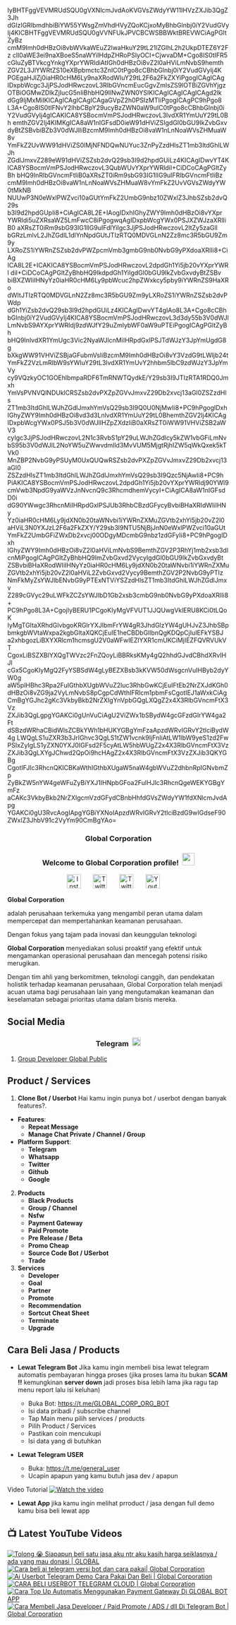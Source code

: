 IyBHTFggVEVMRUdSQU0gVXNlcmJvdAoKVGVsZWdyYW11IHVzZXJib3QgZ3Jh
dGlzIGRlbmdhbiBiYW55YWsgZmVhdHVyZQoKCjxoMyBhbGlnbj0iY2VudGVy
Ij4KICBHTFggVEVMRUdSQU0gVVNFUkJPVCBCWSBBWktBREVWCiAgPGltZyBz
cmM9Imh0dHBzOi8vbWVkaWEuZ2lwaHkuY29tL21lZGlhL2h2UkpDTEZ6Y2Fz
clI0aWE3ei9naXBoeS5naWYiIHdpZHRoPSIyOCI+CjwvaDM+Cgo8IS0tIFR5
cGluZyBTVkcgYnkgYXprYWRldiAtIGh0dHBzOi8vZ2l0aHViLmNvbS9hemth
ZGV2L3JlYWRtZS10eXBpbmctc3ZnIC0tPgo8cCBhbGlnbj0iY2VudGVyIj4K
PGEgaHJlZj0iaHR0cHM6Ly9naXRodWIuY29tL2F6a2FkZXYiPgogICAgICAg
IDxpbWcgc3JjPSJodHRwczovL3RlbGVncmEucGgvZmlsZS9lOTBiZGVhYjgz
OTBiOGMwZDlkZjIucG5nIiBhbHQ9IlNwZWN0YSIKICAgICAgICAgICAgd2lk
dGg9IjMxMiIKICAgICAgICAgICAgaGVpZ2h0PSIzMTIiPgogICAgPC9hPgo8
L3A+Cgo8IS0tIFNvY2lhbCBpY29ucyBzZWN0aW9uIC0tPgo8cCBhbGlnbj0i
Y2VudGVyIj4gICAKICA8YSBocmVmPSJodHRwczovL3lvdXR1YmUuY29tL0Bh
emthZGV2Ij4KIMKgICA8aW1nIGFsdD0ieW91dHViZSIgdGl0bGU9IkZvbGxv
dyBtZSBvbiBZb3V0dWJlIiBzcmM9Imh0dHBzOi8vaW1nLnNoaWVsZHMuaW8v
YmFkZ2UvWW91dHViZS0lMjNFNDQwNUYuc3ZnPyZzdHlsZT1mb3ItdGhlLWJh
ZGdlJmxvZ289eW91dHViZSZsb2dvQ29sb3I9d2hpdGUiLz4KICAgIDwvYT4K
ICA8YSBocmVmPSJodHRwczovL3QubWUvYXprYWRldiI+CiDCoCAgPGltZyBh
bHQ9InRlbGVncmFtIiB0aXRsZT0iRm9sbG93IG1lIG9uIFRlbGVncmFtIiBz
cmM9Imh0dHBzOi8vaW1nLnNoaWVsZHMuaW8vYmFkZ2UvVGVsZWdyYW0tMkNB
NUUwP3N0eWxlPWZvci10aGUtYmFkZ2UmbG9nbz10ZWxlZ3JhbSZsb2dvQ29s
b3I9d2hpdGUpIi8+CiAgICA8L2E+IAogIDxhIGhyZWY9Imh0dHBzOi8vYXpr
YWRldi5uZXRsaWZ5LmFwcC8iPgogwqAgIDxpbWcgYWx0PSJXZWJzaXRlIiB0
aXRsZT0iRm9sbG93IG1lIG9uIFdlYiIgc3JjPSJodHRwczovL2ltZy5zaGll
bGRzLmlvL2JhZGdlL1dlYnNpdGUtJTIzRTQ0MDVGLnN2Zz8mc3R5bGU9Zm9y
LXRoZS1iYWRnZSZsb2dvPWZpcmVmb3gmbG9nb0NvbG9yPXdoaXRlIi8+CiAg
ICA8L2E+ICAKICA8YSBocmVmPSJodHRwczovL2dpdGh1Yi5jb20vYXprYWRl
diI+CiDCoCAgPGltZyBhbHQ9IkdpdGh1YiIgdGl0bGU9IkZvbGxvdyBtZSBv
biBXZWIiIHNyYz0iaHR0cHM6Ly9pbWcuc2hpZWxkcy5pby9iYWRnZS9HaXRo
dWItJTIzRTQ0MDVGLnN2Zz8mc3R5bGU9Zm9yLXRoZS1iYWRnZSZsb2dvPWdp
dGh1YiZsb2dvQ29sb3I9d2hpdGUiLz4KICAgIDwvYT4gIAo8L3A+Cgo8cCBh
bGlnbj0iY2VudGVyIj4KICA8YSBocmVmPSJodHRwczovL3d3dy55b3V0dWJl
LmNvbS9AYXprYWRldj9zdWJfY29uZmlybWF0aW9uPTEiPgogICAgPGltZyBh
bHQ9InlvdXR1YmUgc3Vic2NyaWJlcnMiIHRpdGxlPSJTdWJzY3JpYmUgdG8g
bXkgWW91VHViZSBjaGFubmVsIiBzcmM9Imh0dHBzOi8vY3VzdG9tLWljb24t
YmFkZ2VzLmRlbW9sYWIuY29tL3lvdXR1YmUvY2hhbm5lbC9zdWJzY3JpYmVy
cy9VQzkyOC1GOEhlbmpaRDF6TmRNWTQydkE/Y29sb3I9JTIzRTA1RDQ0Jmxh
YmVsPVNVQlNDUklCRSZsb2dvPXZpZGVvJmxvZ29Db2xvcj13aGl0ZSZzdHls
ZT1mb3ItdGhlLWJhZGdlJmxhYmVsQ29sb3I9Q0U0NjMwIi8+PC9hPgogIDxh
IGhyZWY9Imh0dHBzOi8vd3d3LnlvdXR1YmUuY29tL0BhemthZGV2Ij4KICAg
IDxpbWcgYWx0PSJ5b3V0dWJlIHZpZXdzIiB0aXRsZT0iWW91VHViZSB2aWV3
cyIgc3JjPSJodHRwczovL2N1c3RvbS1pY29uLWJhZGdlcy5kZW1vbGFiLmNv
bS95b3V0dWJlL2NoYW5uZWwvdmlld3MvVUM5MjgtRjhIZW5qWkQxek5kTVk0
MnZBP2NvbG9yPSUyM0UxQUQwRSZsb2dvPXZpZGVvJmxvZ29Db2xvcj13aGl0
ZSZzdHlsZT1mb3ItdGhlLWJhZGdlJmxhYmVsQ29sb3I9Qzc5NjAwIi8+PC9h
PiAKICA8YSBocmVmPSJodHRwczovL2dpdGh1Yi5jb20vYXprYWRldj90YWI9
cmVwb3NpdG9yaWVzJnNvcnQ9c3RhcmdhemVycyI+CiAgICA8aW1nIGFsdD0i
dG90YWwgc3RhcnMiIHRpdGxlPSJUb3RhbCBzdGFycyBvbiBHaXRIdWIiIHNy
Yz0iaHR0cHM6Ly9jdXN0b20taWNvbi1iYWRnZXMuZGVtb2xhYi5jb20vZ2l0
aHViL3N0YXJzL2F6a2FkZXY/Y29sb3I9NTU5NjBjJnN0eWxlPWZvci10aGUt
YmFkZ2UmbGFiZWxDb2xvcj00ODgyMDcmbG9nbz1zdGFyIi8+PC9hPgogIDxh
IGhyZWY9Imh0dHBzOi8vZ2l0aHViLmNvbS9BemthZGV2P3RhYj1mb2xsb3dl
cnMiPgogICAgPGltZyBhbHQ9ImZvbGxvd2VycyIgdGl0bGU9IkZvbGxvdyBt
ZSBvbiBHaXRodWIiIHNyYz0iaHR0cHM6Ly9jdXN0b20taWNvbi1iYWRnZXMu
ZGVtb2xhYi5jb20vZ2l0aHViL2ZvbGxvd2Vycy9BemthZGV2P2NvbG9yPTIz
NmFkMyZsYWJlbENvbG9yPTExNTViYSZzdHlsZT1mb3ItdGhlLWJhZGdlJmxv
Z289cGVyc29uLWFkZCZsYWJlbD1Gb2xsb3cmbG9nb0NvbG9yPXdoaXRlIi8+
PC9hPgo8L3A+CgojIyBERU1PCgoKIyMgVFVUT1JJQUwgVklERU8KCi0tLQoK
IyMgTGltaXRhdGlvbgoKRGlrYXJlbmFrYW4gR3JhdGlzYW4gUHJvZ3JhbSBp
bmkgbWVtaWxpa2kgbGltaXQKCjEuIE1heCBDbGllbnQgKDQpCjIuIEFkYSBJ
a2xhbgozLiBXYXRlcm1hcmsgU2V0aWFwIEZlYXR1cmUKCiMjIEZFQVRVUkVT
CgoxLiBSZXBlYXQgTWVzc2FnZQoyLiBBRksKMy4gQ2hhdGJvdCBhdXRvIHJl
cGx5CgoKIyMgQ2FyYSBSdW4gLyBEZXBsb3kKVW50dWsgcnVuIHByb2dyYW0g
aW5pIHBhc3Rpa2FuIGthbXUgbWVuZ2luc3RhbGwKCjEuIFtEb2NrZXJdKGh0
dHBzOi8vZG9ja2VyLmNvbS8pCgpCdWthIFRlcm1pbmFsCgotIEJ1aWxkCiAg
CmBgYGJhc2gKc3VkbyBkb2NrZXIgYnVpbGQgLXQgZ2x4X3RlbGVncmFtX3Vz
ZXJib3QgLgpgYGAKCi0gUnVuCiAgU2ViZWx1bSBydW4gcGFzdGlrYW4ga2Ft
dSBzdWRhaCBidWlsZCBkYWh1bHUKYGBgYmFzaApzdWRvIGRvY2tlciBydW4g
LWQgLS1uZXR3b3JrIGhvc3QgLS1tZW1vcnk9IjFnIiAtLW1lbW9yeS1zd2Fw
PSIxZyIgLS1yZXN0YXJ0IGFsd2F5cyAtLW5hbWUgZ2x4X3RlbGVncmFtX3Vz
ZXJib3QgLXYgJChwd2QpOi9hcHAgZ2x4X3RlbGVncmFtX3VzZXJib3QKYGBg
CgotIFJlc3RhcnQKICBKaWthIGthbXUgaW5naW4gbWVuZ2dhbnRpIGNvbmZp
ZyBkZW5nYW4geWFuZyBiYXJ1IHNpbGFoa2FuIHJlc3RhcnQgeWEKYGBgYmFz
aCAKc3VkbyBkb2NrZXIgcmVzdGFydCBnbHhfdGVsZWdyYW1fdXNlcmJvdApg
YGAKCi0gU3RvcAogIApgYGBiYXNoIApzdWRvIGRvY2tlciBzdG9wIGdseF90
ZWxlZ3JhbV91c2VyYm90CmBgYAo=

<!-- START GLOBAL CORPORATION -->
<h3 align="center">Global Corporation</h3>

<h3 align="center">
  Welcome to Global Corporation profile!
  <img src="https://media.giphy.com/media/hvRJCLFzcasrR4ia7z/giphy.gif" width="28">
</h3>

<!-- Social icons section -->
<p align="center">
  <a href="https://www.instagram.com/global__corporation/"><img width="32px" alt="Instagram" title="Telegram" src="https://upload.wikimedia.org/wikipedia/commons/a/a5/Instagram_icon.png"/></a>
  &#8287;&#8287;&#8287;&#8287;&#8287;
  <a href="https://t.me/GLOBAL_CORPORATION_ORG"><img width="32px" alt="Twitter" title="Telegram" src="https://upload.wikimedia.org/wikipedia/commons/8/82/Telegram_logo.svg"/></a>
  &#8287;&#8287;&#8287;&#8287;&#8287;
  <a href="https://twitter.com/global_corp_org"><img width="32px" alt="Twitter" title="Twitter" src="https://upload.wikimedia.org/wikipedia/commons/6/6f/Logo_of_Twitter.svg"/></a>
  &#8287;&#8287;&#8287;&#8287;&#8287;
  <a href="https://www.youtube.com/@global_Corporation"><img width="32px" alt="Youtube" title="Youtube" src="https://upload.wikimedia.org/wikipedia/commons/e/ef/Youtube_logo.png"/></a>
  &#8287;&#8287;&#8287;&#8287;&#8287;
</p>


**Global Corporation**

adalah perusahaan terkemuka yang mengambil peran utama dalam mempercepat dan mempertahankan keamanan perusahaan. 

Dengan fokus yang tajam pada inovasi dan keunggulan teknologi

**Global Corporation** menyediakan solusi proaktif yang efektif untuk mengamankan operasional perusahaan dan mencegah potensi risiko merugikan. 

Dengan tim ahli yang berkomitmen, teknologi canggih, dan pendekatan holistik terhadap keamanan perusahaan, Global Corporation telah menjadi acuan utama bagi perusahaan lain yang mengutamakan keamanan dan keselamatan sebagai prioritas utama dalam bisnis mereka.


## Social Media

<h3 align="center">
  Telegram
  <img src="https://upload.wikimedia.org/wikipedia/commons/8/82/Telegram_logo.svg" width="20">
</h3>

1. [Group Developer Global Public](https://t.me/DEVELOPER_GLOBAL_PUBLIC)

## Product / Services

1. **Clone Bot / Userbot**
  Hai kamu ingin punya bot / userbot dengan banyak features?. 
  - **Features**:
    - **Repeat Message**
    - **Manage Chat Private / Channel / Group**
  - **Platform Support**:
    - **Telegram**
    - **Whatsapp**
    - **Twitter**
    - **Github**
    - **Google** 
2. **Products**
    - **Black Products**
    - **Group / Channel**
    - **Nsfw**
    - **Payment Gateway**
    - **Paid Promote**
    - **Pre Release / Beta**
    - **Promo Cheap**
    - **Source Code Bot / USerbot**
    - **Trade**
3. **Services**
    - **Developer**
    - **Goal**
    - **Partner**
    - **Promote**
    - **Recommendation**
    - **Sortcut Cheat Sheet**
    - **Terminate**
    - **Upgrade**

## Cara Beli Jasa / Products 

- **Lewat Telegram Bot**
  Jika kamu ingin membeli bisa lewat telegram automatis pembayaran hingga proses
  (jika proses lama itu bukan **SCAM !!** kemungkinan **server down** jadi proses bisa lebih lama jika ragu tap menu report lalu isi keluhan)
  -  Buka Bot: https://t.me/GLOBAL_CORP_ORG_BOT
  -  Isi data pribadi / subscribe channel
  -  Tap Main menu pilih services / products
  -  Pilih Product / Services
  -  Pastikan coin mencukupi
  -  Isi data yang di butuhkan

- **Lewat Telegram USER**
  -  Buka: https://t.me/general_user
  -  Ucapin apapun yang kamu butuh jasa dev / apapun

  
Video Tutorial
[![Watch the video](https://img.youtube.com/vi/TY0Y21C6asM/maxresdefault.jpg)](https://www.youtube.com/watch?v=TY0Y21C6asM)

- **Lewat App**
  jika kamu ingin melihat prroduct / jasa dengan full demo kamu bisa beli lewat app
 


## 📺 Latest YouTube Videos

  <!-- prettier-ignore-start -->
  <!-- BEGIN YOUTUBE-CARDS -->
[![Tolong 😭 Siapapun beli satu jasa aku ntr aku kasih harga seiklasnya / ada yang mau donasi | GLOBAL](https://ytcards.demolab.com/?id=BFl2AT_pdOw&title=Tolong+%F0%9F%98%AD+Siapapun+beli+satu+jasa+aku+ntr+aku+kasih+harga+seiklasnya+%2F+ada+yang+mau+donasi+%7C+GLOBAL&lang=id&timestamp=1710988807&background_color=%230d1117&title_color=%23ffffff&stats_color=%23dedede&max_title_lines=1&width=250&border_radius=5 "Tolong 😭 Siapapun beli satu jasa aku ntr aku kasih harga seiklasnya / ada yang mau donasi | GLOBAL")](https://www.youtube.com/watch?v=BFl2AT_pdOw)
[![Cara beli ai telegram versi bot dan cara pakai| Global Corporation](https://ytcards.demolab.com/?id=7LZhoklvS9A&title=Cara+beli+ai+telegram+versi+bot+dan+cara+pakai%7C+Global+Corporation&lang=id&timestamp=1710937415&background_color=%230d1117&title_color=%23ffffff&stats_color=%23dedede&max_title_lines=1&width=250&border_radius=5 "Cara beli ai telegram versi bot dan cara pakai| Global Corporation")](https://www.youtube.com/watch?v=7LZhoklvS9A)
[![Ai Userbot Telegram Demo Cara Pakai Dan Beli | Global Corporation](https://ytcards.demolab.com/?id=4mAZ6EgAhUo&title=Ai+Userbot+Telegram+Demo+Cara+Pakai+Dan+Beli+%7C+Global+Corporation&lang=id&timestamp=1710936251&background_color=%230d1117&title_color=%23ffffff&stats_color=%23dedede&max_title_lines=1&width=250&border_radius=5 "Ai Userbot Telegram Demo Cara Pakai Dan Beli | Global Corporation")](https://www.youtube.com/watch?v=4mAZ6EgAhUo)
[![CARA BELI USERBOT TELEGRAM CLOUD  | Global Corporation](https://ytcards.demolab.com/?id=uiDJwK9r3Cg&title=CARA+BELI+USERBOT+TELEGRAM+CLOUD++%7C+Global+Corporation&lang=id&timestamp=1710900440&background_color=%230d1117&title_color=%23ffffff&stats_color=%23dedede&max_title_lines=1&width=250&border_radius=5 "CARA BELI USERBOT TELEGRAM CLOUD  | Global Corporation")](https://www.youtube.com/watch?v=uiDJwK9r3Cg)
[![Cara Top Up Automatis Menggunakan Payment Gateway Di GLOBAL BOT APP](https://ytcards.demolab.com/?id=ADqzS5ORJsU&title=Cara+Top+Up+Automatis+Menggunakan+Payment+Gateway+Di+GLOBAL+BOT+APP&lang=id&timestamp=1710721879&background_color=%230d1117&title_color=%23ffffff&stats_color=%23dedede&max_title_lines=1&width=250&border_radius=5 "Cara Top Up Automatis Menggunakan Payment Gateway Di GLOBAL BOT APP")](https://www.youtube.com/watch?v=ADqzS5ORJsU)
[![Cara Membeli Jasa Developer / Paid Promote / ADS / dll Di Telegram Bot | Global Corporation](https://ytcards.demolab.com/?id=TY0Y21C6asM&title=Cara+Membeli+Jasa+Developer+%2F+Paid+Promote+%2F+ADS+%2F+dll+Di+Telegram+Bot+%7C+Global+Corporation&lang=id&timestamp=1710717990&background_color=%230d1117&title_color=%23ffffff&stats_color=%23dedede&max_title_lines=1&width=250&border_radius=5 "Cara Membeli Jasa Developer / Paid Promote / ADS / dll Di Telegram Bot | Global Corporation")](https://www.youtube.com/watch?v=TY0Y21C6asM)
<!-- END YOUTUBE-CARDS -->
  <!-- prettier-ignore-end -->
<!-- END GLOBAL CORPORATION -->